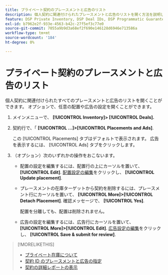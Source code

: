 ```yaml
---
title: プライベート契約のプレースメントと広告のリスト
description: 個人契約に関連付けられたプレースメントと広告のリストを開く方法を説明します。
feature: DSP Private Inventory, DSP Deal IDs, DSP Programmatic Guaranteed Deals
exl-id: b7962e2f-933e-4563-b42c-27f5ef3c77e0
source-git-commit: 7055a9b9d3a68ef2f690e146128d6946e713586a
workflow-type: tm+mt
source-wordcount: '184'
ht-degree: 0%

---
```


# プライベート契約のプレースメントと広告のリスト

個人契約に関連付けられたすべてのプレースメントと広告のリストを開くことができます。 オプションで、任意の配置や広告の設定を開くことができます。

1. メインメニューで、 **[!UICONTROL Inventory]> [!UICONTROL Deals].**

1. 契約行で、「  **[!UICONTROL ...]>[!UICONTROL Placements and Ads]**.

   この [!UICONTROL Placements] タブはデフォルトで表示されます。 広告を表示するには、 [!UICONTROL Ads] タブをクリックします。

1. （オプション）次のいずれかの操作をおこないます。

   * 配置の設定を編集するには、配置行の上にカーソルを置いて、 **[!UICONTROL Edit]**. [配置設定の編集](/help/dsp/campaign-management/placements/placement-settings.md)をクリックし、 **[!UICONTROL Update placement]**.

   * プレースメントの在庫ターゲットから契約を削除するには、プレースメント行にカーソルを置いて、 **[!UICONTROL More]>[!UICONTROL Detach Placement]**. 確認メッセージで、 **[!UICONTROL Yes]**.

      配置を分離しても、配置は削除されません。

   * 広告の設定を編集するには、広告行にカーソルを置いて、 **[!UICONTROL More]>[!UICONTROL Edit]**. [広告設定の編集](/help/dsp/campaign-management/ads/ad-edit.md)をクリックし、 **[!UICONTROL Save & submit for review]**.

>[!MORELIKETHIS]
>
>* [プライベート在庫について](private-inventory-about.md)
>* [契約 ID のプレースメントと広告の指定](deal-id-attach-placements.md)
>* [契約の詳細レポートの表示](deal-view-report.md)

